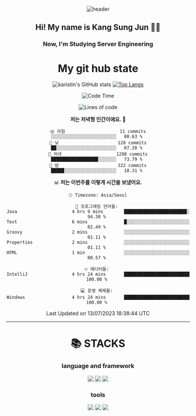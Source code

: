 <div align="center">
  
![header](https://capsule-render.vercel.app/api?type=waving&color=auto&height=300&section=header&text=Welcome&fontSize=90)
  <h2 align-"center"> Hi! My name is Kang Sung Jun 👋👋</h2>
  <h3 align="center"> Now, I'm Studying Server Engineering </h3>


  # My git hub state
  
![karistin's GitHub stats](https://github-readme-stats.vercel.app/api?username=karistin&show_icons=true&theme=dracula)
[![Top Langs](https://github-readme-stats.vercel.app/api/top-langs/?username=karistin&layout=compact)](https://github.com/karistin/github-readme-stats)
 
  
 <!--START_SECTION:waka-->
![Code Time](http://img.shields.io/badge/Code%20Time-612%20hrs%2052%20mins-blue)

![Lines of code](https://img.shields.io/badge/%EC%A0%80%EB%8A%94%20%EC%97%AC%ED%83%9C%EA%B9%8C%EC%A7%80%20-1.1%20million%20%EC%A4%84%EC%9D%98%20%EC%BD%94%EB%93%9C%EB%A5%BC%20%EC%9E%91%EC%84%B1%ED%96%88%EC%96%B4%EC%9A%94.-blue)

**저는 저녁형 인간이에요. 🦉** 

```text
🌞 아침                     11 commits          ░░░░░░░░░░░░░░░░░░░░░░░░░   00.63 % 
🌆 낮　                     128 commits         ██░░░░░░░░░░░░░░░░░░░░░░░   07.28 % 
🌃 저녁                     1298 commits        ██████████████████░░░░░░░   73.79 % 
🌙 밤　                     322 commits         █████░░░░░░░░░░░░░░░░░░░░   18.31 % 
```


📊 **저는 이번주를 이렇게 시간을 보냈어요.** 

```text
🕑︎ Timezone: Asia/Seoul

💬 프로그래밍 언어들: 
Java                     4 hrs 9 mins        ████████████████████████░   94.30 % 
Text                     6 mins              █░░░░░░░░░░░░░░░░░░░░░░░░   02.49 % 
Groovy                   2 mins              ░░░░░░░░░░░░░░░░░░░░░░░░░   01.11 % 
Properties               2 mins              ░░░░░░░░░░░░░░░░░░░░░░░░░   01.11 % 
HTML                     1 min               ░░░░░░░░░░░░░░░░░░░░░░░░░   00.57 % 

🔥 에디터들: 
IntelliJ                 4 hrs 24 mins       █████████████████████████   100.00 % 

💻 운영 체제들: 
Windows                  4 hrs 24 mins       █████████████████████████   100.00 % 
```


 Last Updated on 13/07/2023 18:38:44 UTC
<!--END_SECTION:waka-->

  
  ---
   # 📚 STACKS
  ### language and framework
  <img src="https://img.shields.io/badge/java-007396?style=for-the-badge&logo=java&logoColor=white">
  <img src="https://img.shields.io/badge/python-3776AB?style=for-the-badge&logo=python&logoColor=white">
  <img src="https://img.shields.io/badge/springboot-6DB33F?style=for-the-badge&logo=springboot&logoColor=white">
  
  ### tools
  <img src="https://img.shields.io/badge/git-F05032?style=for-the-badge&logo=git&logoColor=white">
  <img src="https://img.shields.io/badge/mysql-4479A1?style=for-the-badge&logo=mysql&logoColor=white">
  <img src="https://img.shields.io/badge/gradle-02303A?style=for-the-badge&logo=gradle&logoColor=white">
</div>
  
